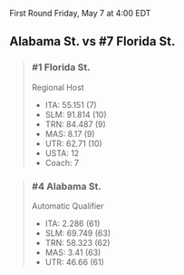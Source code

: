 First Round
Friday, May 7 at 4:00 EDT
## Alabama St. vs #7 Florida St.

> ### #1 Florida St.  
> Regional Host  
> - ITA: 55.151 (7)  
> - SLM: 91.814 (10)  
> - TRN: 84.487 (9)  
> - MAS: 8.17 (9)  
> - UTR: 62.71 (10)  
> - USTA: 12  
> - Coach: 7  

> ### #4 Alabama St.  
> Automatic Qualifier  
> - ITA: 2.286 (61)  
> - SLM: 69.749 (63)  
> - TRN: 58.323 (62)  
> - MAS: 3.41 (63)  
> - UTR: 46.66 (61)  